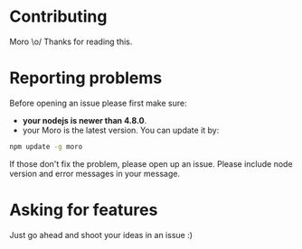 # Contributing

Moro \o/
Thanks for reading this.

# Reporting problems

Before opening an issue please first make sure:

  * **your nodejs is newer than 4.8.0**.
  * your Moro is the latest version. You can update it by:

```bash
npm update -g moro
```

If those don't fix the problem, please open up an issue. Please include node version and error messages in your message. 

# Asking for features
Just go ahead and shoot your ideas in an issue :)

